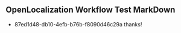 ## OpenLocalization Workflow Test MarkDown
* 87ed1d48-db10-4efb-b76b-f8090d46c29a 
thanks!<!--HONumber=Mar16_HO2-->
